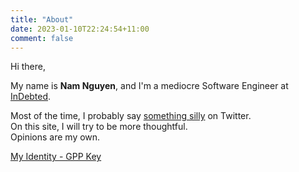 ```yaml
---
title: "About"
date: 2023-01-10T22:24:54+11:00
comment: false
---
```


Hi there,

My name is **Nam Nguyen**, and I'm a mediocre Software Engineer at [InDebted](https://www.linkedin.com/company/indebted/about).

Most of the time, I probably say [something silly](https://twitter.com/namnd_) on Twitter.\
On this site, I will try to be more thoughtful.\
Opinions are my own.

[My Identity - GPP Key](https://github.com/namnd.gpg)
